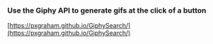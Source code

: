 ### Use the Giphy API to generate gifs at the click of a button
[https://pxgraham.github.io/GiphySearch/](https://pxgraham.github.io/GiphySearch/)
